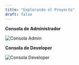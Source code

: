 ```yaml
---
title: "Explorando el Proyecto"
draft: false
---
```


**Consola de Administrador**  

![Consola Admin](/images/project-admin-console.png)  

**Consola de Developer**  

![Consola Developer](/images/project-developer-console.png)